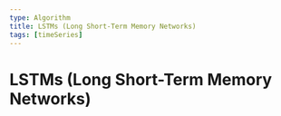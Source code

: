 ```yaml
---
type: Algorithm
title: LSTMs (Long Short-Term Memory Networks)
tags: [timeSeries]
---
```


# LSTMs (Long Short-Term Memory Networks)


